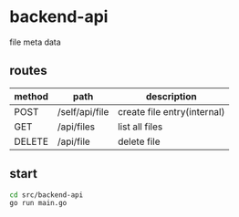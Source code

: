 # backend-api
file meta data

## routes
| method | path           | description                 |
| ------ | -------------- | --------------------------- |
| POST   | /self/api/file | create file entry(internal) |
| GET    | /api/files     | list all files              |
| DELETE | /api/file      | delete file                 |

## start
```sh
cd src/backend-api
go run main.go
```
